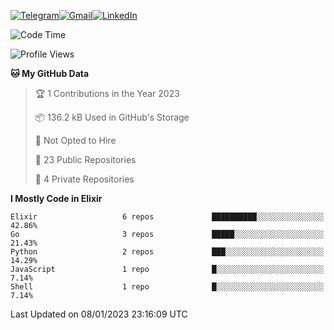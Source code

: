 
[![Telegram](https://img.shields.io/badge/-TELEGRAM-2CA5E0?logo=telegram&logoColor=white)](https://t.me/jogeraca)[![Gmail](https://img.shields.io/badge/-GMAIL-D14836?logo=gmail&logoColor=white)](mailto:jogeraca@gmail.com)[![LinkedIn](https://img.shields.io/badge/-LINKEDIN-3177C6?logo=linkedin&logoColor=white)](https://www.linkedin.com/in/jogeraca)

<!--START_SECTION:waka-->
![Code Time](http://img.shields.io/badge/Code%20Time-7%2C145%20hrs%2030%20mins-blue)

![Profile Views](http://img.shields.io/badge/Profile%20Views-0-blue)

**🐱 My GitHub Data** 

> 🏆 1 Contributions in the Year 2023
 > 
> 📦 136.2 kB Used in GitHub's Storage 
 > 
> 🚫 Not Opted to Hire
 > 
> 📜 23 Public Repositories 
 > 
> 🔑 4 Private Repositories  
 > 
**I Mostly Code in Elixir** 

```text
Elixir                   6 repos             ██████████░░░░░░░░░░░░░░░   42.86% 
Go                       3 repos             █████░░░░░░░░░░░░░░░░░░░░   21.43% 
Python                   2 repos             ███░░░░░░░░░░░░░░░░░░░░░░   14.29% 
JavaScript               1 repo              █░░░░░░░░░░░░░░░░░░░░░░░░   7.14% 
Shell                    1 repo              █░░░░░░░░░░░░░░░░░░░░░░░░   7.14%

```



 Last Updated on 08/01/2023 23:16:09 UTC
<!--END_SECTION:waka-->
